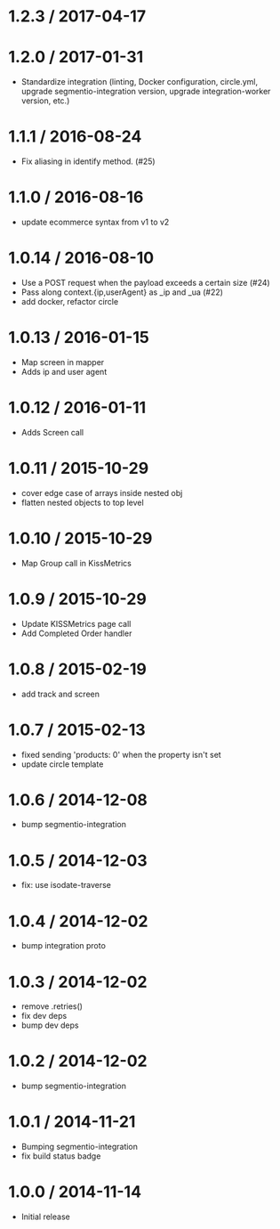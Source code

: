 
1.2.3 / 2017-04-17
==================



1.2.0 / 2017-01-31
==================

  * Standardize integration (linting, Docker configuration, circle.yml, upgrade
segmentio-integration version, upgrade integration-worker version, etc.)


1.1.1 / 2016-08-24
==================

  * Fix aliasing in identify method. (#25)

1.1.0 / 2016-08-16
==================

  * update ecommerce syntax from v1 to v2

1.0.14 / 2016-08-10
===================

  * Use a POST request when the payload exceeds a certain size (#24)
  * Pass along context.{ip,userAgent} as _ip and _ua (#22)
  * add docker, refactor circle

1.0.13 / 2016-01-15
===================

  * Map screen in mapper
  * Adds ip and user agent

1.0.12 / 2016-01-11
===================

  * Adds Screen call

1.0.11 / 2015-10-29
===================

  * cover edge case of arrays inside nested obj
  * flatten nested objects to top level

1.0.10 / 2015-10-29
===================

  * Map Group call in KissMetrics

1.0.9 / 2015-10-29
==================

  * Update KISSMetrics page call
  * Add Completed Order handler

1.0.8 / 2015-02-19
==================

  * add track and screen

1.0.7 / 2015-02-13
==================

 * fixed sending 'products: 0' when the property isn't set
 * update circle template

1.0.6 / 2014-12-08
==================

 * bump segmentio-integration

1.0.5 / 2014-12-03
==================

  * fix: use isodate-traverse

1.0.4 / 2014-12-02
==================

 * bump integration proto

1.0.3 / 2014-12-02
==================

 * remove .retries()
 * fix dev deps
 * bump dev deps

1.0.2 / 2014-12-02
==================

 * bump segmentio-integration

1.0.1 / 2014-11-21
==================

 * Bumping segmentio-integration
 * fix build status badge

1.0.0 / 2014-11-14
==================

  * Initial release
